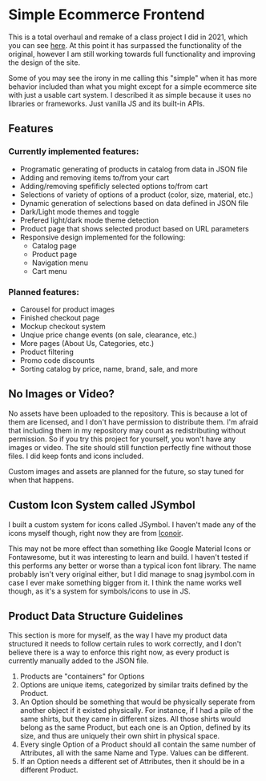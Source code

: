 # Simple Ecommerce Frontend
This is a total overhaul and remake of a class project I did in 2021, which you can see [here](https://github.com/gmni-dev/Simple-Ecommerce-Frontend-2021). At this point it has surpassed the functionality of the original, however I am still working towards full functionality and improving the design of the site.

Some of you may see the irony in me calling this "simple" when it has more behavior included than what you might except for a simple ecommerce site with just a usable cart system. I described it as simple because it uses no libraries or frameworks. Just vanilla JS and its built-in APIs.

## Features

### Currently implemented features:
- Programatic generating of products in catalog from data in JSON file
- Adding and removing items to/from your cart
- Adding/removing spefificly selected options to/from cart
- Selections of variety of options of a product (color, size, material, etc.)
- Dynamic generation of selections based on data defined in JSON file
- Dark/Light mode themes and toggle 
- Prefered light/dark mode theme detection
- Product page that shows selected product based on URL parameters
- Responsive design implemented for the following:
  - Catalog page
  - Product page
  - Navigation menu
  - Cart menu

### Planned features:
- Carousel for product images
- Finished checkout page
- Mockup checkout system
- Unqiue price change events (on sale, clearance, etc.)
- More pages (About Us, Categories, etc.)
- Product filtering
- Promo code discounts
- Sorting catalog by price, name, brand, sale, and more

## No Images or Video?
No assets have been uploaded to the repository. This is because a lot of them are licensed, and I don't have permission to distribute them. I'm afraid that including them in my repository may count as redistributing without permission. So if you try this project for yourself, you won't have any images or video. The site should still function perfectly fine without those files. I did keep fonts and icons included.

Custom images and assets are planned for the future, so stay tuned for when that happens.

## Custom Icon System called JSymbol
I built a custom system for icons called JSymbol. I haven't made any of the icons myself though, right now they are from [Iconoir](https://iconoir.com).

This may not be more effect than something like Google Material Icons or Fontawesome, but it was interesting to learn and build. I haven't tested if this performs any better or worse than a typical icon font library. The name probably isn't very original either, but I did manage to snag jsymbol.com in case I ever make something bigger from it. I think the name works well though, as it's a system for symbols/icons to use in JS.

## Product Data Structure Guidelines

This section is more for myself, as the way I have my product data structured it needs to follow certain rules to work correctly, and I don't believe there is a way to enforce this right now, as every product is currently manually added to the JSON file.

1. Products are "containers" for Options
2. Options are unique items, categorized by similar traits defined by the Product.
3. An Option should be something that would be physically seperate from another object if it existed physically. For instance, if I had a pile of the same shirts, but they came in different sizes. All those shirts would belong as the same Product, but each one is an Option, defined by its size, and thus are uniquely their own shirt in physical space.
4. Every single Option of a Product should all contain the same number of Attributes, all with the same Name and Type. Values can be different.
5. If an Option needs a different set of Attributes, then it should be in a different Product.
